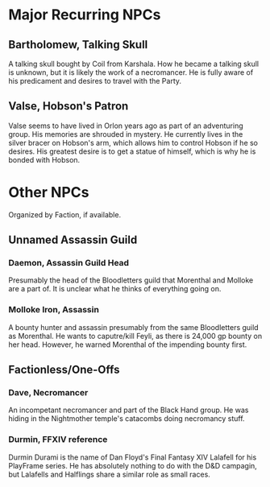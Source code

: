 # Major Recurring NPCs

## Bartholomew, Talking Skull 

A talking skull bought by Coil from Karshala. How he became a talking skull is unknown, but it is likely the work of a necromancer. He is fully aware of his predicament and desires to travel with the Party.

## Valse, Hobson's Patron 

Valse seems to have lived in Orlon years ago as part of an adventuring group. His memories are shrouded in mystery. He currently lives in the silver bracer on Hobson's arm, which allows him to control Hobson if he so desires. His greatest desire is to get a statue of himself, which is why he is bonded with Hobson.

# Other NPCs

Organized by Faction, if available.

## Unnamed Assassin Guild

### Daemon, Assassin Guild Head 

Presumably the head of the Bloodletters guild that Morenthal and Molloke are a part of. It is unclear what he thinks of everything going on.

### Molloke Iron, Assassin 

A bounty hunter and assassin presumably from the same Bloodletters guild as Morenthal. He wants to caputre/kill Feyli, as there is 24,000 gp bounty on her head. However, he warned Morenthal of the impending bounty first.

## Factionless/One-Offs

### Dave, Necromancer 

An incompetant necromancer and part of the Black Hand group. He was hiding in the Nightmother temple's catacombs doing necromancy stuff. 

### Durmin, FFXIV reference 

Durmin Durami is the name of Dan Floyd's Final Fantasy XIV Lalafell for his PlayFrame series. He has absolutely nothing to do with the D&D campagin, but Lalafells and Halflings share a similar role as small races.